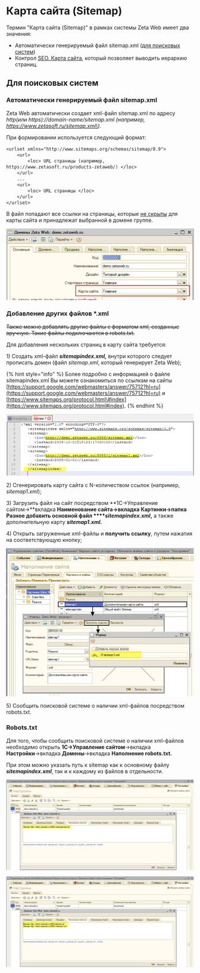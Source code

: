 # Карта сайта \(Sitemap\)

Термин "Карта сайта \(Sitemap\)" в рамках системы Zeta Web имеет два значения:

* Автоматически генерируемый файл sitemap.xml \([для поисковых систем](https://ru.wikipedia.org/wiki/Sitemaps)\)
* Контрол [SEO. Карта сайта](../../tekhnicheskaya-dokumentaciya/opisanie-kontrolov/5-seo/seo-karta-saita.md), который позволяет выводить иерархию страниц.

## Для поисковых систем

### Автоматически генерируемый файл sitemap.xml

Zeta Web автоматически создает xml-файл sitemap.xml по адресу _http\(или https\)://domain-name/sitemap.xml \(например, https://www.zetasoft.ru/sitemap.xml\)._

При формировании используется следующий формат:

```markup
<urlset xmlns="http://www.sitemaps.org/schemas/sitemap/0.9">
    <url>
        <loc> URL страницы (например, https://www.zetasoft.ru/products-zetaweb/) </loc>
    </url>
    ...
    <url>
        <loc> URL страницы </loc>
    </url>
</urlset>
```

В файл попадают все ссылки на страницы, которые [не скрыты](../menyu-karty-ssylki/dobavlenie-stranicy-v-kartu-saita.md#skryvat-ili-otobrazhat) для карты сайта и принадлежат выбранной в домене группе.

![](../../.gitbook/assets/image%20%28223%29.png)

### Добавление других файлов \*.xml

~~Также можно добавлять другие файлы с форматом xml, созданные вручную. Такие файлы подключаются в robots.txt.~~

Для добавления нескольких страниц в карту сайта требуется:

1\) Создать xml-файл _**sitemapindex.xml,**_ внутри которого следует прописать домен \(файл _sitemap.xml_, который генерирует Zeta Web\);

{% hint style="info" %}
Более подробно с информацией о файле sitemapindex.xml Вы можете ознакомиться по ссылкам на сайты [https://support.google.com/webmasters/answer/75712?hl=ru](https://support.google.com/webmasters/answer/75712?hl=ru) и [https://www.sitemaps.org/protocol.html\#index](https://www.sitemaps.org/protocol.html#index).
{% endhint %}

![&#x41F;&#x440;&#x438;&#x43C;&#x435;&#x440; &#x441;&#x43E;&#x437;&#x434;&#x430;&#x43D;&#x438;&#x44F; &#x444;&#x430;&#x439;&#x43B;&#x430; sitemapindex.xml](../../.gitbook/assets/image-5.png)

2\) Сгенерировать карту сайта с N-количеством ссылок \(например, _sitemap1.xml_\);

3\) Загрузить файл на сайт посредством **1С→Управление сайтом→**вкладка **Наименование сайта→**вкладка **Картинк**и→папка **Разное** добавить основной файл ****_**sitemapindex.xml**_**,** а также дополнительную карту _**sitemap1.xml.**_ 

4\) Открыть загруженные xml-файлы и **получить ссылку**, путем нажатия на соответствующую кнопку;

![&#x414;&#x43E;&#x431;&#x430;&#x432;&#x43B;&#x435;&#x43D;&#x438;&#x435;  xml-&#x444;&#x430;&#x439;&#x43B;&#x430; &#x43D;&#x430; &#x441;&#x430;&#x439;&#x442;](../../.gitbook/assets/image-7.png)

5\) Сообщить поисковой системе о наличии xml-файлов посредством robots.txt.

### Robots.txt

Для того, чтобы сообщить поисковой системе о наличии xml-файлов необходимо открыть **1С→Управление сайтом**→вкладка **Настройки**→вкладка **Домены**→вкладка **Наполнение robots.txt.** 

При этом можно указать путь к sitemap как к основному файлу _**sitemapindex.xml**_, так и к каждому из файлов в отдельности.

![](../../.gitbook/assets/image-2%20%281%29.png)

![](../../.gitbook/assets/image-6.png)







